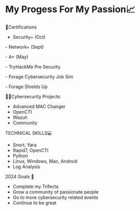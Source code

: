 <h1> My Progess For My Passion📈 </h1>

</h3> 📜Certifications </h3>

- Security+ (Oct)

-​ Network+ (Sept)

​- A+ (May)

-​ TryHackMe Pre Security

​- Forage Cybersecurity Job Sim

-​ Forage Shields Up


</h3>👨‍💻Cybersecurity Projects: </h3>

-  Advanced MAC Changer
-  OpenCTI
-  Wazuh
-  Community

</h3> TECHNICAL SKILLS💻 </h3>

-  Snort, Yara
-  Rapid7, OpenCTI
-  Python
-  Linux, Windows, Mac, Android
-  Log Analysis


</h3> 2024 Goals 🥅</h3>

- Complete my Trifecta 
- Grow a community of passionate people 
- Go to more cybersecurity related events 
- Continue to be great